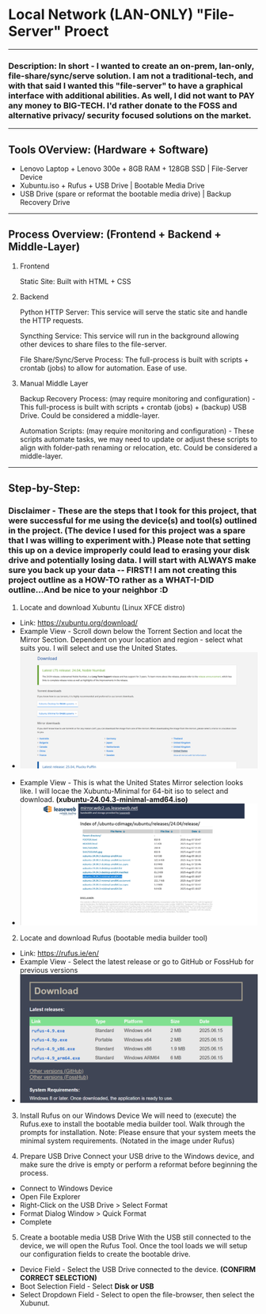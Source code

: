 # Local Network (LAN-ONLY) "File-Server" Proect

---

### Description: In short - I wanted to create an on-prem, lan-only, file-share/sync/serve solution. I am not a traditional-tech, and with that said I wanted this "file-server" to have a graphical interface with additional abilities. As well, I did not want to PAY any money to BIG-TECH. I'd rather donate to the FOSS and alternative privacy/ security focused solutions on the market. 

---

## Tools OVerview: (Hardware + Software)
- Lenovo Laptop + Lenovo 300e + 8GB RAM + 128GB SSD | File-Server Device
- Xubuntu.iso + Rufus + USB Drive | Bootable Media Drive
- USB Drive (spare or reformat the bootable media drive) | Backup Recovery Drive

---

## Process Overview: (Frontend + Backend + Middle-Layer)
1. Frontend

    Static Site: Built with HTML + CSS

2. Backend

    Python HTTP Server: This service will serve the static site and handle the HTTP requests.

    Syncthing Service: This service will run in the background allowing other devices to share files to the file-server. 

    File Share/Sync/Serve Process: The full-process is built with scripts + crontab (jobs) to allow for automation. Ease of use. 

3. Manual Middle Layer

    Backup Recovery Process: (may require monitoring and configuration) - This full-process is built with scripts + crontab (jobs) + (backup) USB Drive. Could be considered a middle-layer.

    Automation Scripts: (may require monitoring and configuration) - These scripts automate tasks, we may need to update or adjust these scripts to align with folder-path renaming or relocation, etc. Could be considered a middle-layer.

---

## Step-by-Step:

### Disclaimer - These are the steps that I took for this project, that were successful for me using the device(s) and tool(s) outlined in the project. (The device I used for this project was a spare that I was willing to experiment with.) Please note that setting this up on a device improperly could lead to erasing your disk drive and potentially losing data. I will start with ALWAYS make sure you back up your data -- FIRST! I am not creating this project outline as a HOW-TO rather as a WHAT-I-DID outline...And be nice to your neighbor :D

1. Locate and download Xubuntu (Linux XFCE distro)
- Link: https://xubuntu.org/download/
- Example View - Scroll down below the Torrent Section and locat the Mirror Section. Dependent on your location and region - select what suits you. I will select and use the United States.
- ![alt text](image-2.png)<br><br>
- Example View - This is what the United States Mirror selection looks like. I will locae the Xubuntu-Minimal for 64-bit iso to select and download. **(xubuntu-24.04.3-minimal-amd64.iso)**
- ![alt text](image-3.png)

2. Locate and download Rufus (bootable media builder tool)
- Link: https://rufus.ie/en/
- Example View - Select the latest release or go to GitHub or FossHub for previous versions
- ![alt text](image-1.png)

3. Install Rufus on our Windows Device
We will need to (execute) the Rufus.exe to install the bootable media builder tool. Walk through the prompts for installation. Note: Please ensure that your system meets the minimal system requirements. (Notated in the image under Rufus)

4. Prepare USB Drive
Connect your USB drive to the Windows device, and make sure the drive is empty or perform a reformat before beginning the process. 
- Connect to Windows Device
- Open File Explorer
- Right-Click on the USB Drive > Select Format
- Format Dialog Window > Quick Format
- Complete

5. Create a bootable media USB Drive
With the USB still connected to the device, we will open the Rufus Tool. Once the tool loads we will setup our configuration fields to create the bootable drive.
- Device Field - Select the USB Drive connected to the device. **(CONFIRM CORRECT SELECTION)**
- Boot Selection Field - Select **Disk or USB**
- Select Dropdown Field - Select to open the file-browser, then select the Xubunut.
